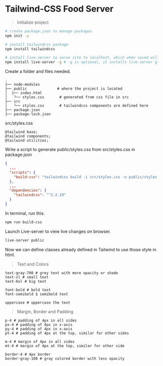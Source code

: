 # Tailwind-CSS Food Server

> Initialize project

```bash
# create package.json to manage packages
npm init -y

# install tailwindcss package
npm install tailwindcss

# install live-server to serve site to localhost, which when saved will refresh
npm install live-server -g # -g is optional, it installs live-server globally on the machine
```

Create a folder and files needed.

```
.
├── node-modules
├── public              # where the project is located
│  ├── index.html
│   └── styles.css       # generated from css file in src
├── src
│   └── styles.css       # tailwindcss components are defined here
├── package.json
├── package-lock.json
```

src/styles.css

```
@tailwind base;
@tailwind components;
@tailwind utilities;
```

Write a script to generate public/styles.css from src/styles.css in package.json

```json
{
  ...
  "scripts": {
    "build-css": "tailwindcss build -i src/styles.css -o public/styles.css"
  },
  ...
  "dependencies": {
    "tailwindcss": "^2.2.19"
  }
}
```

In terminal, run this.

```bash
npm run build-css
```

Launch Live-server to view live changes on browser.

```bash
live-server public
```

Now we can define classes already defined in Tailwind to use those style in html.

> Text and Colors

```
text-gray-700 # grey text with more opacity or shade
text-xl # small text
text-6xl # big text

font-bold # bold text
font-semibold $ semibold text

uppercase # uppercase the text
```

> Margin, Border and Padding

```
p-4 # padding of 4px in all sides
px-4 # padding of 4px in x-axis
py-4 # padding of 4px in x-axis
pt-4 # padding of 4px at the top, similar for other sides

m-4 # margin of 4px in all sides
mt-4 # margin of 4px at the top, similar for other side

border-4 # 4px border
border-gray-100 # gray colored border with less opacity
```
